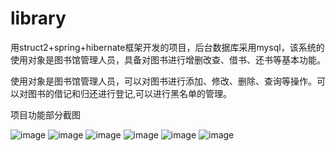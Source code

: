 # library
用struct2+spring+hibernate框架开发的项目，后台数据库采用mysql，该系统的使用对象是图书馆管理人员，具备对图书进行增删改查、借书、还书等基本功能。

使用对象是图书馆管理人员，可以对图书进行添加、修改、删除、查询等操作。可以对图书的借记和归还进行登记,可以进行黑名单的管理。

项目功能部分截图

![image](https://github.com/chiuwingyan/library/blob/master/img/1.png)
![image](https://github.com/chiuwingyan/library/blob/master/img/2.png)
![image](https://github.com/chiuwingyan/library/blob/master/img/3.png)
![image](https://github.com/chiuwingyan/library/blob/master/img/4.png)
![image](https://github.com/chiuwingyan/library/blob/master/img/5.png)
![image](https://github.com/chiuwingyan/library/blob/master/img/6.png)

